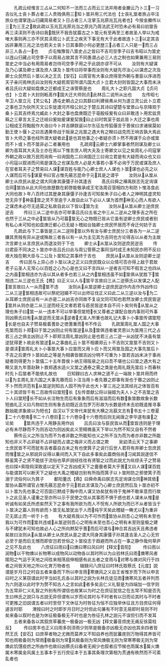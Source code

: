 <!-- { "loadSidebar": true } -->
　　孔疏云经惟言三占从二何知不一法而三占而云三法并用者金縢云乃卜三一习吉仪礼士丧卜葬占者三人贵贱俱用三知卜筮并用三代法也【士丧礼筮者旅占卒注旅众也谓掌连山归藏周易者又卜日占者三人注掌玉兆原兆瓦兆者也】今按金縢传以三为三王之故此疏以玉兆瓦兆原兆当之原兆乃周法武王时恐未必有易曰初筮告再三渎渎则不告诗曰我既厌不我告犹葢古之卜筮元有至再至三者故圣人举以为戒唯大事则再三亦不厌其渎周公卜武王之疾天下事无有大于此者故连卜三以定其吉凶非兼用三兆之法也若夫士丧卜日其事颇小何必更歴三占者三人只是一而三占非三人各占一也
　　贞屯悔豫皆八筮史占之皆曰不吉司空季子曰吉韦昭以为筮史以连山归藏占司空季子以周易占故其言不同愚谓占必三人古之制也如果兼用三易则筮史之中当必有用周易者岂待司空季子用之乎此説亦谬不可从
　　汝则有大疑谋及乃心谋及卿士谋及庶人谋及卜筮传曰将举事而汝则有大疑先尽汝心以谋虑之次及卿士众民然后卜筮以决之王氏【安石】曰周官有大事众庶得至外朝与羣臣以序进而天子亲问焉林氏曰汝则有大疑若周官所谓凡国大贞卜立君大封则皆国之大事而未决者吕氏曰大疑如盘庚之迁都成王之诛管蔡是也
　　周礼大卜之职凡国大贞【贞问也】卜立君卜大封则眡髙作国大迁大师则贞此林吕二说所从出也
　　左传昭七年卫人筮立元【灵公名】遇屯史朝占之曰其繇曰利建侯弗从何为遂立灵公此卜立君之事也卫为狄所灭文公东徙渡河齐桓公封之于楚丘其诗曰望楚与堂景山与京降观于桑卜云其吉终焉允臧此卜大封之事也盘庚既迁于亳殷绥爰有众曰非敢违卜用宏兹贲緜之三章言太王之迁岐曰爰始爰谋爰契我曰止曰时筑室于兹此皆卜大迁之事也周公相成王将黜殷作大诰曰今卜并吉肆朕诞以尔东征左传狐偃言于晋侯曰求诸侯莫如勤王使卜偃卜之曰吉遇黄帝战于阪泉之兆筮之遇大有之睽曰战克而王响吉孰大焉此皆卜大师之事也经所谓大疑者此是也其他事之小者疑亦须卜然不用谋于众亦或筮而不卜或卜而不筮非必二者兼用也
　　孔疏郑云卿士六卿掌事者然则谋及卿士以卿为首耳其大夫及士亦在焉以下惟言庶人明大夫及士寄卿文以见之矣周礼小司寇掌外朝之政以致万民而询焉一曰询国危二曰询国迁三曰询立君是有大疑而询众也又曰小司寇以叙进而问焉是谋及之也谋及庶人必是大事若小事不必询于万民或谋及庶人在官者耳夫子之赞易曰人谋谋百姓与能乃心卿士庶人人谋也卜筮谋也必先之以人谋而后可与谋夏书曰官占惟先蔽志昆命于元其是之谓乎
　　汝则从从筮从卿士从庶民从是之谓大同身其康彊子孙其逢吉
　　髙氏曰舜之襌禹朕志先定询谋佥同筮协从此大同也故歴数在躬啓能敬承成王宅洛周召营相四方和防卜惟洛食此大同也故卜年八百终过其歴身其康彊子孙逢吉可知矣朱子曰心者人之神明其虚灵知觉无异于神虽筮之灵不至逾于人故自此以下必以人谋为首然神无心而人有欲人之谋虑未必尽无适莫之私故自此以下皆以筮为主
　　汝则从从筮从卿士逆庶民逆吉
　　传曰三从二逆中吉亦可举事吕氏曰五省之中三从二逆从之理多吉之所在也然于三从之中必筮皆从乃可葢筮无心之物既已皆从它虽有逆卿士庶民或者别有私心未可知也如盘庚迁都心已无疑卜稽如台独卿士庶民怀居而不肻迁何妨于吉
　　孔疏此与下二事皆是三从二逆除筮以外有汝与卿士庶民分三者各为一从二逆嫌其贵贱有异从逆或殊故三者各以有一从为主见其为吉同也方论得吉以从者为主故次言卿士从言庶民从而退汝则于下也
　　卿士从从筮从汝则逆庶民逆吉
　　传曰君臣不同决之卜筮亦中吉吕氏曰此与周公管蔡之事同当时成王未知民亦罔不反曰艰大独在朝大臣与二公及卜筮知之其事终于吉也
　　庶民从从筮从汝则逆卿士逆吉
　　传曰民与上异心亦卜筮以决之正义曰庶民既众以众情可否亦得上敌于君故老子云圣人无常心以百姓之心为心是也又曰不言四从一逆者吉可知不假言之也四从之内虽筮相违亦为吉以其从者多也若三从之内筮相违虽不如筮俱从犹胜下筮相违二从三逆也王氏【樵】曰正义以人与筮平言故曰三从二逆蔡氏以发谋之人配筮言故曰人一从而筮不违
　　汝则从从筮逆卿士逆庶民逆作内吉作外凶传曰二从三逆筮相违故可以祭祀冠婚不可以出师征伐正义曰此二从三逆以汝与为二从耳卿士庶民设有一从亦是二从凶吉亦同故不复设文同可知也若然汝卿士庶民皆逆筮并从则亦是二从三逆而经无文者若君与臣民皆逆本自不问卜矣何有从筮从之理也朱子曰筮一从一违本不可以举事但筮短长又尊者之谋配合故内事则可外事则凶蔡氏曰有从筮逆而无筮从逆者尤圣人所重也故礼记大事卜小事筮传谓筮短长是也自夫子赞易极着蓍卦之徳蓍重而书不传云
　　孔疏案周礼筮人国之大事先筮而后卜郑曰于筮之凶则止何有筮逆从及筮俱违者崔灵恩以为筮用三代之占若三占之俱主凶则止不卜即郑注周礼筮凶则止是也若三占二逆一从凶犹不决虽有筮逆犹得更卜故此有筮逆从之事曲礼云卜筮不相袭郑云卜不吉则又筮筮不吉则又卜是谓渎筮周礼太卜小事筮大事卜应筮而又用卜应卜而又用筮及国之大事先筮后卜不吉之后更作卜筮如此之等是为相袭皆据吉凶分明不可重为卜筮若吉凶未决于事尚疑者则得更为卜筮僖二十五年晋侯卜纳王得阪泉之兆曰吾不堪也公曰筮之遇大有之睽又哀九年晋赵鞅卜救郑遇水适火又筮之遇泰之需之类是也周礼既先筮后卜而春秋时先卜后筮者不能依礼故也
　　日知録曰古人求神之道不止一端故卜筮并用而终以为主周礼言凡国之大事先簭而后卜注当用卜者先簭之即事有渐也于簭之凶则止不卜然而洪范有从筮逆则知古人固不拘乎此也大卜掌三兆之法其经兆之体皆百有二十其颂皆千有二百故传曰筮短长【左传晋献公将以骊姬为夫人卜之不吉筮之吉卜人曰筮短长不如从长注物生而后有象象而后有滋滋而后有数象筮数故象长数短曲礼正义曰凡物初生则有象去初既近且包罗万形故为长数是终末去初既逺推寻事数始能求象故以为短也】自汉以下文帝代来犹有大横之兆蓺文志有书五十三卷夏二十六卷南书二十八卷巨三十六卷杂十六卷而后则无闻唐之李华遂有废之论矣
　　筮共违于人用静吉用作凶
　　吕氏曰汝与臣民皆从而筮皆违则是于理必有未尽静而不为则吉动为则凶矣此义至精微虽天下举以为然不知又自有不然者
　　蔡传云义之所当为而不为者非数之所能知也义之所不当为而为者亦非数之所能知也非义不占非疑不占非疑而占谓之侮非义而占谓之欺
　　吴幼清云天下之事卿士庶民皆不可而犹有吉者葢自古未之有也使箕子之说行后世人君将有弃卿士忽庶民而惟筮之从邪説异议得以乗间而入天下自此多事矣此葢商俗尚习闻其説遂信不移虽箕子之贤不能拔于流俗也草庐説经徃徃有贤智之过而此説尤为纰缪夫子之赞易也曰探索隐钩深致逺以定天下之吉凶成天下之亹亹者莫大乎蓍又曰人谋谋百姓与能谓其可以断天下之疑也大禹之稽疑岂别有所指而箕子以卜筮附防之邪使箕子而溺于流俗何以为箕子
　　鄱阳董氏【鼎】曰舜命禹曰朕志先定询谋佥同神其依筮协从葢所谓官占惟先蔽志昆命于元若此言谋及乃心卿士庶民然后及卜筮亦初不以卜筮为先也事之可否固已黙成于胸中而人谋又协矣犹有待于鬼神不敢率意而行故卜之此见圣人谨重之至亦所以示于民使之信从其事而不惧于惑也若人谋未从惟是听诚有如吴氏所虑矣然天下之事有我所欲为而人不恱有人所欲为而已不从者皆当于卜筮决之葢人则有欲而卜筮无私筮犹出于人而纯乎天矣此稽疑一畴尤以为重非茫无厎止而一听于卜也
　　有大疑焉我以为不可作而筮协从则吾心之明有未至也我以为可作而筮共违或从筮逆则吾心之明有未至也吾心之明有未至则皇极之建与不建犹未可知也故必人心之所向黙契乎蓍而后可谓与神合其吉凶天且弗违者矣故曰汝则从从筮从卿士从庶民从是之谓大同身其康彊子孙其逢吉圣人之心无穷必至于是而后无憾而即安岂若世俗之卜筮役志于趋避而所占在一事之静作哉何草庐之见不及此也
　　八庶征曰雨曰曰燠曰寒曰风曰时【释文音阳】
　　传曰雨以润物以干物燠以长物寒以成物风以动物各以其时所以为众验林氏曰雨燠寒风者隂阳之气运于天地之间徃来相荡屈伸相感有此五者之变雨与对寒与燠对风行于四者之间皆天地之所以化育万物者也
　　辑録问八庶征曰时林氏取蔡氏【元度】説谓是岁月日之时自五者来备而下所以申言雨寒燠风之义自王省惟岁而下所以申言曰时之义某窃谓此时字当如孔氏各以其时之説为长林氏徒见雨燠寒风五者并列而为六则遂以此时字为赘不知古人之言如此者多矣且仁义礼智是为四端加一信字则为五常非仁义礼智之外别有所谓信也故某以为时之在庶征犹信之在五常不知是否先生曰林氏之説只与古説无异但谓有以岁而论其时与不时者有以日而论其时与不时者可更推之旧説谓五者以时至但下文休征为时咎征为恒不应独举休征且方目庶征何得遽言时耶
　　渭按曰时之时即岁月日时之时但此句兼有不时意无易即时易则不时矣来备以叙时也是为休征极备极无不时也是为咎征孔林之説元不误但引而不发耳
　　五者来备各以其叙庶草蕃庑一极备凶一极无凶【释文蕃音烦庑无甫反徐莫柱反】
　　传曰庑丰也正义曰雨多则涝雨少则旱是极备亦凶极无亦凶也其余四者皆然王氏【安石】曰庶草者物之尤微而莫养又不知自养也而犹蕃庑则万物得其养皆可知也雨极备则为常雨极备则为常风极备则为常风燠极无则为常寒寒极无则为常燠此饥馑疫疠之所由作也故曰凶蔡氏曰备者无阙少也叙者应节候也雨属水属火燠属木寒属金风属土五事本于五行庶征本于五事其条理次第相为贯通有秩然而不可紊乱者也
